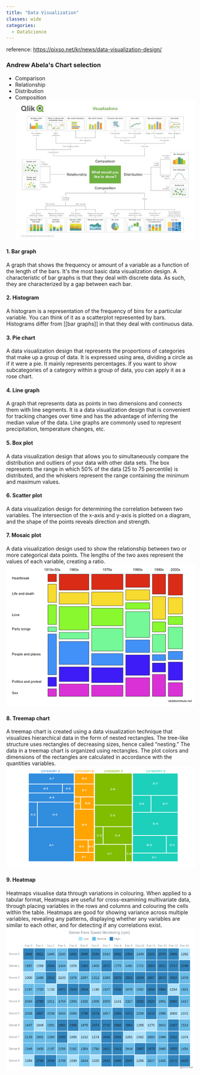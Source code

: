 ```yaml
---
title: "Data Visualization"
classes: wide 
categories:
  - DataScience 
---
```


reference: https://pixso.net/kr/news/data-visualization-design/

### Andrew Abela's Chart selection
- Comparison
- Relationship
- Distribution
- Composition <br>
![png](/assets/images/2024-01-11-DataVisualization/d1490dd59587344d50bf6ad8d83faa52.png)


#### 1. Bar graph <br>
A graph that shows the frequency or amount of a variable as a function of the length of the bars. It's the most basic data visualization design. A characteristic of bar graphs is that they deal with discrete data. As such, they are characterized by a gap between each bar.

#### 2. Histogram <br>
A histogram is a representation of the frequency of bins for a particular variable. You can think of it as a scatterplot represented by bars. Histograms differ from [[bar graphs]] in that they deal with continuous data.

#### 3. Pie chart <br>
A data visualization design that represents the proportions of categories that make up a group of data. It is expressed using area, dividing a circle as if it were a pie. It mainly represents percentages. If you want to show subcategories of a category within a group of data, you can apply it as a rose chart.

#### 4. Line graph <br>
A graph that represents data as points in two dimensions and connects them with line segments. It is a data visualization design that is convenient for tracking changes over time and has the advantage of inferring the median value of the data. Line graphs are commonly used to represent precipitation, temperature changes, etc.

#### 5. Box plot <br>
A data visualization design that allows you to simultaneously compare the distribution and outliers of your data with other data sets. The box represents the range in which 50% of the data (25 to 75 percentile) is distributed, and the whiskers represent the range containing the minimum and maximum values. 

#### 6. Scatter plot <br>
A data visualization design for determining the correlation between two variables. The intersection of the x-axis and y-axis is plotted on a diagram, and the shape of the points reveals direction and strength. 

#### 7. Mosaic plot <br>
A data visualization design used to show the relationship between two or more categorical data points. The lengths of the two axes represent the values of each variable, creating a ratio. <br>
![png](/assets/images/2024-01-11-DataVisualization/71d5ca341ee0ce9918c6e133f7eba9d8.png)

#### 8. Treemap chart <br>
A treemap chart is created using a data visualization technique that visualizes hierarchical data in the form of nested rectangles. The tree-like structure uses rectangles of decreasing sizes, hence called “nesting.” The data in a treemap chart is organized using rectangles. The plot colors and dimensions of the rectangles are calculated in accordance with the quantities variables. <br>
![png](/assets/images/2024-01-11-DataVisualization/373b2ec0eb39a9a9bd9b13b4ce80cdb0.png)

#### 9. Heatmap <br>
Heatmaps visualise data through variations in colouring. When applied to a tabular format, Heatmaps are useful for cross-examining multivariate data, through placing variables in the rows and columns and colouring the cells within the table. Heatmaps are good for showing variance across multiple variables, revealing any patterns, displaying whether any variables are similar to each other, and for detecting if any correlations exist. <br>
![png](/assets/images/2024-01-11-DataVisualization/d8b1960db1c5ed7b370ce527286bd6a1.png)
